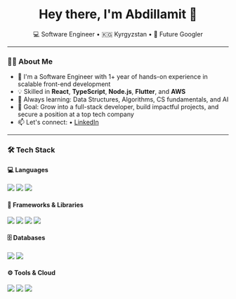 <h1 align="center">Hey there, I'm Abdillamit 👋</h1>

<p align="center">
  💻 Software Engineer  • 🇰🇬 Kyrgyzstan • 🚀 Future Googler
</p>

---

### 👨‍💻 About Me

- 🔭 I'm a Software Engineer with 1+ year of hands-on experience in scalable front-end development
- 💡 Skilled in **React**, **TypeScript**, **Node.js**, **Flutter**, and **AWS**
- 🌱 Always learning: Data Structures, Algorithms, CS fundamentals, and AI
- 🎯 Goal: Grow into a full-stack developer, build impactful projects, and secure a position at a top tech company
- 📫 Let's connect: • [LinkedIn](https://linkedin.com/in/abdillamit-mamytov)

---

### 🛠️ Tech Stack

#### 💻 Languages  
<p>
  <img src="https://img.shields.io/badge/-TypeScript-3178C6?style=for-the-badge&logo=typescript&logoColor=white" />
  <img src="https://img.shields.io/badge/-JavaScript-F7DF1E?style=for-the-badge&logo=javascript&logoColor=black" />
  <img src="https://img.shields.io/badge/-Dart-0175C2?style=for-the-badge&logo=dart&logoColor=white" />
</p>

#### 🧰 Frameworks & Libraries  
<p>
  <img src="https://img.shields.io/badge/-React-61DAFB?style=for-the-badge&logo=react&logoColor=black" />
  <img src="https://img.shields.io/badge/-Vue.js-4FC08D?style=for-the-badge&logo=vue.js&logoColor=white" />
  <img src="https://img.shields.io/badge/-Node.js-339933?style=for-the-badge&logo=node.js&logoColor=white" />
  <img src="https://img.shields.io/badge/-Flutter-02569B?style=for-the-badge&logo=flutter&logoColor=white" />
</p>

#### 🗄️ Databases  
<p>
  <img src="https://img.shields.io/badge/-PostgreSQL-4169E1?style=for-the-badge&logo=postgresql&logoColor=white" />
  <img src="https://img.shields.io/badge/-MongoDB-47A248?style=for-the-badge&logo=mongodb&logoColor=white" />
</p>

#### ⚙️ Tools & Cloud  
<p>
  <img src="https://img.shields.io/badge/-AWS-232F3E?style=for-the-badge&logo=amazon-aws&logoColor=white" />
  <img src="https://img.shields.io/badge/-GraphQL-E10098?style=for-the-badge&logo=graphql&logoColor=white" />
  <img src="https://img.shields.io/badge/-Git-F05032?style=for-the-badge&logo=git&logoColor=white" />
</p>
